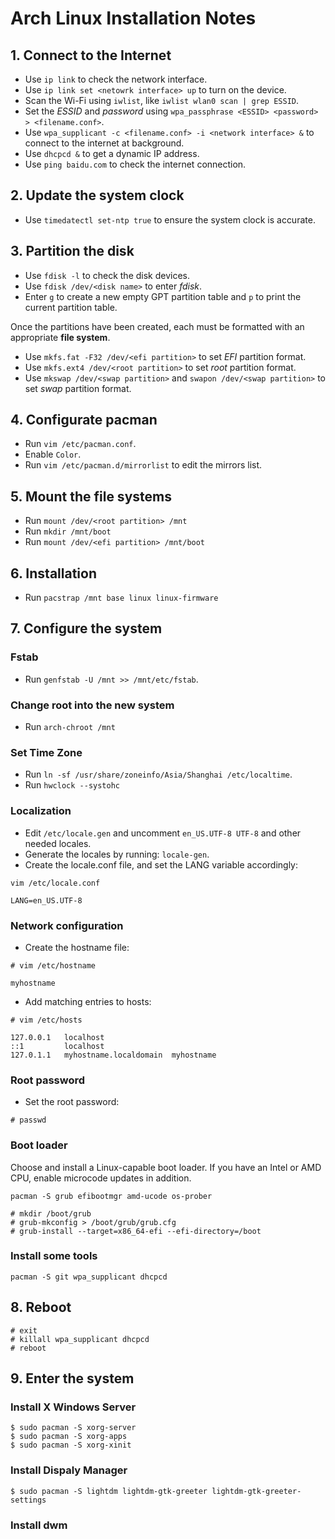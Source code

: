 # Arch Linux Installation Notes

## 1. Connect to the Internet

* Use `ip link` to check the network interface.
* Use `ip link set <netowrk interface> up` to turn on the device.
* Scan the Wi-Fi using `iwlist`, like `iwlist wlan0 scan | grep ESSID`.
* Set the *ESSID* and *password* using `wpa_passphrase <ESSID> <password> > <filename.conf>`.
* Use `wpa_supplicant -c <filename.conf> -i <network interface> &` to connect to the internet at background.
* Use `dhcpcd &` to get a dynamic IP address.
* Use `ping baidu.com` to check the internet connection.

## 2. Update the system clock

* Use `timedatectl set-ntp true` to ensure the system clock is accurate.
  
## 3. Partition the disk

* Use `fdisk -l` to check the disk devices.
* Use `fdisk /dev/<disk name>` to enter *fdisk*.
* Enter `g` to create a new empty GPT partition table and `p` to print the current partition table.

Once the partitions have been created, each must be formatted with an appropriate **file system**.

* Use `mkfs.fat -F32 /dev/<efi partition>` to set *EFI* partition format.
* Use `mkfs.ext4 /dev/<root partition>` to set *root* partition format.
* Use `mkswap /dev/<swap partition>` and `swapon /dev/<swap partition>` to set *swap* partition format.

## 4. Configurate pacman

* Run `vim /etc/pacman.conf`.
* Enable `Color`.
* Run `vim /etc/pacman.d/mirrorlist` to edit the mirrors list.

## 5. Mount the file systems

* Run `mount /dev/<root partition> /mnt`
* Run `mkdir /mnt/boot`
* Run `mount /dev/<efi partition> /mnt/boot`

## 6. Installation

* Run `pacstrap /mnt base linux linux-firmware`
  
## 7. Configure the system

### Fstab

* Run `genfstab -U /mnt >> /mnt/etc/fstab`.

### Change root into the new system

* Run `arch-chroot /mnt`

### Set Time Zone

* Run `ln -sf /usr/share/zoneinfo/Asia/Shanghai /etc/localtime`.
* Run `hwclock --systohc`

### Localization

* Edit `/etc/locale.gen` and uncomment `en_US.UTF-8 UTF-8` and other needed locales.
* Generate the locales by running: `locale-gen`.
* Create the locale.conf file, and set the LANG variable accordingly:
```
vim /etc/locale.conf
```
```
LANG=en_US.UTF-8
```

### Network configuration

* Create the hostname file:
```
# vim /etc/hostname
```
```
myhostname
```

* Add matching entries to hosts:
```
# vim /etc/hosts
```
```
127.0.0.1	localhost
::1 		localhost
127.0.1.1	myhostname.localdomain	myhostname
```

### Root password

* Set the root password:
```
# passwd
```

### Boot loader
Choose and install a Linux-capable boot loader. If you have an Intel or AMD CPU, enable microcode updates in addition.

```
pacman -S grub efibootmgr amd-ucode os-prober
```

```
# mkdir /boot/grub
# grub-mkconfig > /boot/grub/grub.cfg
# grub-install --target=x86_64-efi --efi-directory=/boot
```

### Install some tools

```
pacman -S git wpa_supplicant dhcpcd
```

## 8. Reboot

```
# exit
# killall wpa_supplicant dhcpcd
# reboot
```

## 9. Enter the system

### Install X Windows Server

```
$ sudo pacman -S xorg-server
$ sudo pacman -S xorg-apps
$ sudo pacman -S xorg-xinit
```

### Install Dispaly Manager

```
$ sudo pacman -S lightdm lightdm-gtk-greeter lightdm-gtk-greeter-settings
```

### Install dwm
